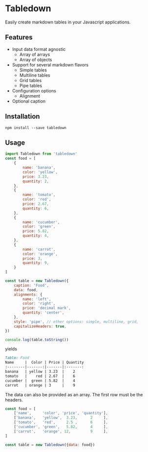 # Tabledown

Easily create markdown tables in your Javascript applications.


## Features

- Input data format agnostic
	- Array of arrays
	- Array of objects
- Support for several markdown flavors
	- Simple tables
	- Multiline tables
	- Grid tables
	- Pipe tables
- Configuration options
	- Alignment
- Optional caption


## Installation

```shell
npm install --save tabledown
```


## Usage

```js
import Tabledown from 'tabledown'
const food = [
	{
		name: 'banana',
		color: 'yellow',
		price: 3.23,
		quantity: 2,
	},
	{
		name: 'tomato',
		color: 'red',
		price: 2.67,
		quantity: 6,
	},
	{
		name: 'cucumber',
		color: 'green',
		price: 5.82,
		quantity: 4,
	},
	{
		name: 'carrot',
		color: 'orange',
		price: 3,
		quantity: 9,
	}
]

const table = new Tabledown({
	caption: 'Food',
	data: food,
	alignments: {
		name: 'left',
		color: 'right',
		price: 'decimal mark',
		quantity: 'center',
	},
	style: 'pipe', // other options: simple, multiline, grid,
	capitalizeHeaders: true,
})

console.log(table.toString())
```

yields

```md
Table: Food
Name     |  Color | Price | Quantity
:--------|-------:|-------|:-------:
banana   | yellow | 3.23  |    2    
tomato   |    red | 2.67  |    6    
cucumber |  green | 5.82  |    4    
carrot   | orange | 3     |    9    
```

The data can also be provided as an array.
The first row must be the headers.

```js
const food = [
	['name',     'color', 'price', 'quantity'],
	['banana',   'yellow',  3.23,      2     ],
	['tomato',   'red',     2.5 ,      6     ],
	['cucumber', 'green',   5.82,      4     ],
	['carrot',   'orange', 12,         9     ],
]

const table = new Tabledown({data: food})
```

